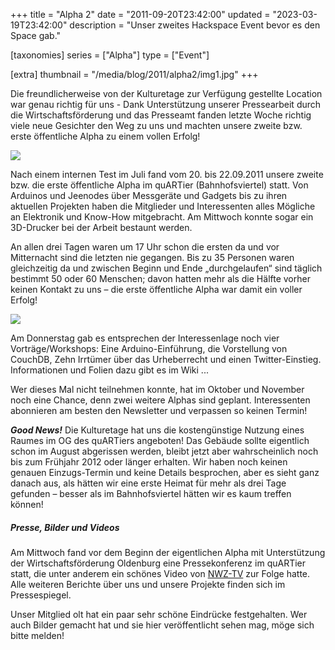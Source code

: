 +++
title = "Alpha 2"
date = "2011-09-20T23:42:00"
updated = "2023-03-19T23:42:00"
description = "Unser zweites Hackspace Event bevor es den Space gab."

[taxonomies]
series =  ["Alpha"]
type = ["Event"]

[extra]
thumbnail = "/media/blog/2011/alpha2/img1.jpg"
+++

Die freundlicherweise von der Kulturetage zur Verfügung gestellte Location war
genau richtig für uns - Dank Unterstützung unserer Pressearbeit durch die
Wirtschaftsförderung und das Presseamt fanden letzte Woche richtig viele neue
Gesichter den Weg zu uns und machten unsere zweite bzw. erste öffentliche Alpha
zu einem vollen Erfolg!

![](/media/blog/2011/alpha2/img1.jpg)

Nach einem internen Test im Juli fand vom 20. bis 22.09.2011 unsere zweite bzw.
die erste öffentliche Alpha im quARTier (Bahnhofsviertel) statt. Von Arduinos
und Jeenodes über Messgeräte und Gadgets bis zu ihren aktuellen Projekten haben
die Mitglieder und Interessenten alles Mögliche an Elektronik und Know-How
mitgebracht. Am Mittwoch konnte sogar ein 3D-Drucker bei der Arbeit bestaunt
werden.

An allen drei Tagen waren um 17 Uhr schon die ersten da und vor Mitternacht
sind die letzten nie gegangen. Bis zu 35 Personen waren gleichzeitig da und
zwischen Beginn und Ende „durchgelaufen“ sind täglich bestimmt 50 oder 60
Menschen; davon hatten mehr als die Hälfte vorher keinen Kontakt zu uns – die
erste öffentliche Alpha war damit ein voller Erfolg!

![](/media/blog/2011/alpha2/img2.jpg)

Am Donnerstag gab es entsprechen der Interessenlage noch vier
Vorträge/Workshops: Eine Arduino-Einführung, die Vorstellung von CouchDB, Zehn
Irrtümer über das Urheberrecht und einen Twitter-Einstieg. Informationen und Folien
dazu gibt es im Wiki ...

Wer dieses Mal nicht teilnehmen konnte, hat im Oktober und November noch eine
Chance, denn zwei weitere Alphas sind geplant. Interessenten abonnieren am
besten den Newsletter und verpassen so keinen Termin!

***Good News!*** Die Kulturetage hat uns die kostengünstige Nutzung eines Raumes im
OG des quARTiers angeboten! Das Gebäude sollte eigentlich schon im August
abgerissen werden, bleibt jetzt aber wahrscheinlich noch bis zum Frühjahr 2012
oder länger erhalten. Wir haben noch keinen genauen Einzugs-Termin und keine
Details besprochen, aber es sieht ganz danach aus, als hätten wir eine erste
Heimat für mehr als drei Tage gefunden – besser als im Bahnhofsviertel hätten
wir es kaum treffen können!

##### Presse, Bilder und Videos

Am Mittwoch fand vor dem Beginn der eigentlichen Alpha mit Unterstützung der
Wirtschaftsförderung Oldenburg eine Pressekonferenz im quARTier statt, die
unter anderem ein schönes Video von [NWZ-TV](https://web.archive.org/web/20111109131512/https://nwzonline.de/Video/Des-Tftlers-Paradies_1175142740001.html)
zur Folge hatte. Alle weiteren Berichte über uns und unsere Projekte finden
sich im Pressespiegel.

Unser Mitglied olt hat ein paar sehr schöne Eindrücke festgehalten. Wer auch
Bilder gemacht hat und sie hier veröffentlicht sehen mag, möge sich bitte
melden!
